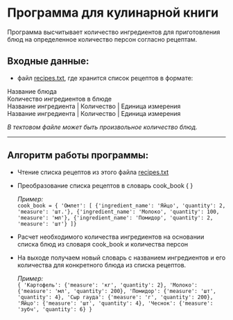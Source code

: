 # Программа для кулинарной книги
Программа высчитывает количество ингредиентов для приготовления блюд на определенное количество персон согласно рецептам.

## Входные данные:
* файл [recipes.txt](recipes.txt), где хранится список рецептов в формате:

Название блюда  
Количество ингредиентов в блюде  
Название ингредиента | Количество | Единица измерения  
Название ингредиента | Количество | Единица измерения

*В тектовом файле может быть произвольное количество блюд.*

---

## Алгоритм работы программы:
  - Чтение списка рецептов из этого файла [recipes.txt](recipes.txt)
  - Преобразование списка рецептов в словарь cook_book { }  
    
    *Пример:*  
    ``cook_book = {
  'Омлет': [
    {'ingredient_name': 'Яйцо', 'quantity': 2, 'measure': 'шт.'},
    {'ingredient_name': 'Молоко', 'quantity': 100, 'measure': 'мл'},
    {'ingredient_name': 'Помидор', 'quantity': 2, 'measure': 'шт'}
    ]}``
  - Расчет необходимого количества ингредиентов на основании списка блюд из словаря cook_book и количества персон
  - На выходе получаем новый словарь с названием ингредиентов и его количества для конкретного блюда из списка рецептов.
    
    *Пример:*  
    ``{
  'Картофель': {'measure': 'кг', 'quantity': 2},
  'Молоко': {'measure': 'мл', 'quantity': 200},
  'Помидор': {'measure': 'шт', 'quantity': 4},
  'Сыр гауда': {'measure': 'г', 'quantity': 200},
  'Яйцо': {'measure': 'шт', 'quantity': 4},
  'Чеснок': {'measure': 'зубч', 'quantity': 6}
}``
